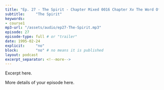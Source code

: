 ```yaml
---
title: "Ep. 27 - The Spirit - Chapter Mixed 0016 Chapter Xv The Word Of Knowledge Before Delving Into T"
subtitle:     "The Spirit"
keywords:
- course1
mp3-url: "/assets/audio/ep27-The-Spirit.mp3"
episode: 27
episode-type: full # or "trailer"
date: 1995-02-24
explicit:     "no"
block:        "no" # no means it is published
layout: podcast
excerpt_separator: <!--more-->
---
```

Excerpt here.
<!--more-->

More details of your episode here.
